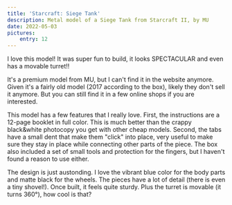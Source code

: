 ```yaml
---
title: 'Starcraft: Siege Tank'
description: Metal model of a Siege Tank from Starcraft II, by MU
date: 2022-05-03
pictures:
    entry: 12
---
```


I love this model! It was super fun to build, it looks SPECTACULAR and even has a movable turret!!

It's a premium model from MU, but I can't find it in the website anymore. Given it's a fairly old model (2017 according
to the box), likely they don't sell it anymore. But you can still find it in a few online shops if you are interested.

This model has a few features that I really love. First, the instructions are a 12-page booklet in full color. This is
much better than the crappy black&white photocopy you get with other cheap models. Second, the tabs have a small dent
that make them "click" into place, very useful to make sure they stay in place while connecting other parts of the
piece. The box also included a set of small tools and protection for the fingers, but I haven't found a reason to use
either.

The design is just austonding. I love the vibrant blue color for the body parts and matte black for the wheels. The
pieces have a lot of detail (there is even a tiny shovel!). Once built, it feels quite sturdy. Plus the turret is
movable (it turns 360°), how cool is that?
